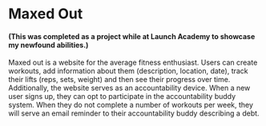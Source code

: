 <h1>Maxed Out</h1>
<h4>(This was completed as a project while at Launch Academy to showcase my newfound abilities.)</h4>
<p>Maxed out is a website for the average fitness enthusiast. Users can create workouts, add information about them (description, location, date), track their lifts (reps, sets, weight) and then see their progress over time. Additionally, the website serves as an accountability device. When a new user signs up, they can opt to participate in the accountability buddy system. When they do not complete a number of workouts per week, they will serve an email reminder to their accountability buddy describing a debt.</p>
